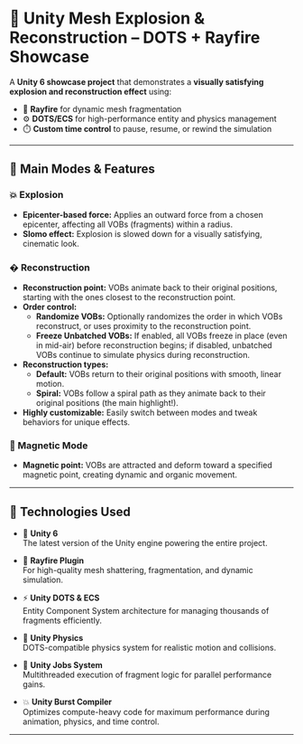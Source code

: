 # 🧩 Unity Mesh Explosion & Reconstruction – DOTS + Rayfire Showcase

A **Unity 6 showcase project** that demonstrates a **visually satisfying explosion and reconstruction effect** using:

- 🧱 **Rayfire** for dynamic mesh fragmentation  
- ⚙️ **DOTS/ECS** for high-performance entity and physics management  
- ⏱️ **Custom time control** to pause, resume, or rewind the simulation

---

## 🧩 Main Modes & Features

### 💥 Explosion
- **Epicenter-based force:** Applies an outward force from a chosen epicenter, affecting all VOBs (fragments) within a radius.
- **Slomo effect:** Explosion is slowed down for a visually satisfying, cinematic look.

### �️ Reconstruction
- **Reconstruction point:** VOBs animate back to their original positions, starting with the ones closest to the reconstruction point.
- **Order control:**  
  - **Randomize VOBs:** Optionally randomizes the order in which VOBs reconstruct, or uses proximity to the reconstruction point.
  - **Freeze Unbatched VOBs:** If enabled, all VOBs freeze in place (even in mid-air) before reconstruction begins; if disabled, unbatched VOBs continue to simulate physics during reconstruction.
- **Reconstruction types:**  
  - **Default:** VOBs return to their original positions with smooth, linear motion.
  - **Spiral:** VOBs follow a spiral path as they animate back to their original positions (the main highlight!).
- **Highly customizable:** Easily switch between modes and tweak behaviors for unique effects.

### 🧲 Magnetic Mode
- **Magnetic point:** VOBs are attracted and deform toward a specified magnetic point, creating dynamic and organic movement.

---


## 🎯 Technologies Used

- 🧩 **Unity 6**  
  The latest version of the Unity engine powering the entire project.

- 🔨 **Rayfire Plugin**  
  For high-quality mesh shattering, fragmentation, and dynamic simulation.

- ⚡ **Unity DOTS & ECS**  
  Entity Component System architecture for managing thousands of fragments efficiently.

- 🧠 **Unity Physics**  
  DOTS-compatible physics system for realistic motion and collisions.

- 🚀 **Unity Jobs System**  
  Multithreaded execution of fragment logic for parallel performance gains.

- 💥 **Unity Burst Compiler**  
  Optimizes compute-heavy code for maximum performance during animation, physics, and time control.

---


